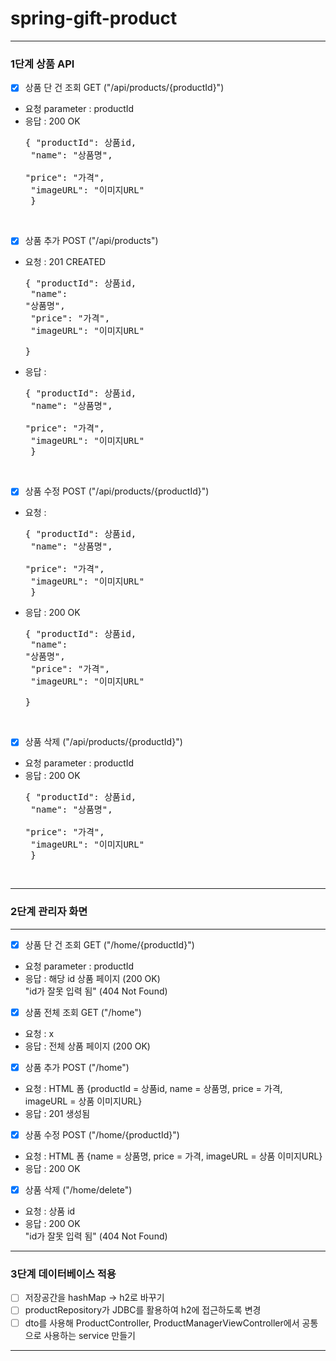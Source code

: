 # spring-gift-product
---

### 1단계 상품 API

- [x] 상품 단 건 조회 GET ("/api/products/{productId}")
- 요청 parameter : productId
- 응답 : 200 OK<pre>{
  "productId": 상품id,</br>
  "name": "상품명",</br>
  "price": "가격",</br>
  "imageURL": "이미지URL"</br>
  }</pre></br>

- [x] 상품 추가 POST ("/api/products")
- 요청 : 201 CREATED<pre>{
  "productId": 상품id,</br>
  "name": "상품명",</br>
  "price": "가격",</br>
  "imageURL": "이미지URL"</br>
  }</pre>
- 응답 : <pre>{
  "productId": 상품id,</br>
  "name": "상품명",</br>
  "price": "가격",</br>
  "imageURL": "이미지URL"</br>
  }</pre></br>
- [x] 상품 수정 POST ("/api/products/{productId}")
- 요청 : <pre>{
  "productId": 상품id,</br>
  "name": "상품명",</br>
  "price": "가격",</br>
  "imageURL": "이미지URL"</br>
  }</pre>
- 응답 : 200 OK <pre>{
  "productId": 상품id,</br>
  "name": "상품명",</br>
  "price": "가격",</br>
  "imageURL": "이미지URL"</br>
  }</pre></br>
- [x] 상품 삭제 ("/api/products/{productId}")
- 요청 parameter : productId
- 응답 : 200 OK<pre>{
  "productId": 상품id,</br>
  "name": "상품명",</br>
  "price": "가격",</br>
  "imageURL": "이미지URL"</br>
  }</pre></br>

---

### 2단계 관리자 화면

---

- [x] 상품 단 건 조회 GET ("/home/{productId}")
- 요청 parameter : productId
- 응답 : 해당 id 상품 페이지 (200 OK) </br> "id가 잘못 입력 됨" (404 Not Found)
- [x] 상품 전체 조회 GET ("/home")
- 요청 : x
- 응답 : 전체 상품 페이지 (200 OK)
- [x] 상품 추가 POST ("/home")
- 요청 : HTML 폼 {productId = 상품id, name = 상품명, price = 가격, imageURL = 상품 이미지URL}
- 응답 : 201 생성됨
- [x] 상품 수정 POST ("/home/{productId}")
- 요청 : HTML 폼 {name = 상품명, price = 가격, imageURL = 상품 이미지URL}
- 응답 : 200 OK
- [x] 상품 삭제 ("/home/delete")
- 요청 : 상품 id
- 응답 : 200 OK </br> "id가 잘못 입력 됨" (404 Not Found)

---

### 3단계 데이터베이스 적용

- [ ] 저장공간을 hashMap -> h2로 바꾸기
- [ ] productRepository가 JDBC를 활용하여 h2에 접근하도록 변경
- [ ] dto를 사용해 ProductController, ProductManagerViewController에서 공통으로 사용하는 service 만들기

---
